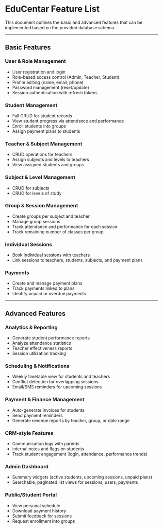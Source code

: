 
# EduCentar Feature List

This document outlines the basic and advanced features that can be implemented based on the provided database schema.

---

## Basic Features

### User & Role Management
- User registration and login
- Role-based access control (Admin, Teacher, Student)
- Profile editing (name, email, phone)
- Password management (reset/update)
- Session authentication with refresh tokens

### Student Management
- Full CRUD for student records
- View student progress via attendance and performance
- Enroll students into groups
- Assign payment plans to students

### Teacher & Subject Management
- CRUD operations for teachers
- Assign subjects and levels to teachers
- View assigned students and groups

### Subject & Level Management
- CRUD for subjects
- CRUD for levels of study

### Group & Session Management
- Create groups per subject and teacher
- Manage group sessions
- Track attendance and performance for each session
- Track remaining number of classes per group

### Individual Sessions
- Book individual sessions with teachers
- Link sessions to teachers, students, subjects, and payment plans

### Payments
- Create and manage payment plans
- Track payments linked to plans
- Identify unpaid or overdue payments

---

## Advanced Features

### Analytics & Reporting
- Generate student performance reports
- Analyze attendance statistics
- Teacher effectiveness reports
- Session utilization tracking

### Scheduling & Notifications
- Weekly timetable view for students and teachers
- Conflict detection for overlapping sessions
- Email/SMS reminders for upcoming sessions

### Payment & Finance Management
- Auto-generate invoices for students
- Send payment reminders
- Generate revenue reports by teacher, group, or date range

### CRM-style Features
- Communication logs with parents
- Internal notes and flags on students
- Track student engagement (login, attendance, performance trends)

### Admin Dashboard
- Summary widgets (active students, upcoming sessions, unpaid plans)
- Searchable, paginated list views for sessions, users, payments

### Public/Student Portal
- View personal schedule
- Download payment history
- Submit feedback for sessions
- Request enrollment into groups

